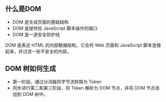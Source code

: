 <!--
 * @Author: lijy
-->
## 什么是DOM
- DOM 是生成页面的基础结构
- DOM 是提供给 JavaScript 脚本操作的接口
- DOM 是一道安全防护线

DOM 是表述 HTML 的内部数据结构，它会将 Web 页面和 JavaScript 脚本连接起来，并过滤一些不安全的内容。

## DOM 树如何生成
- 第一阶段，通过分词器将字节流转换为 Token
- 同步进行第二和第三阶段，将 Token 解析为 DOM 节点，并将 DOM 节点添加到 DOM 树中。